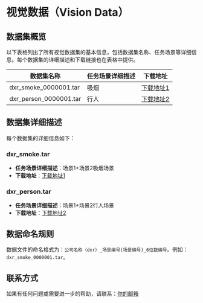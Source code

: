 # 视觉数据（Vision Data）

## 数据集概览
以下表格列出了所有视觉数据集的基本信息，包括数据集名称、任务场景等详细信息。每个数据集的详细描述和下载链接也在表格中提供。

| 数据集名称 | 任务场景详细描述 | 下载地址 |
|------------------|------------------|----------|
| dxr_smoke_0000001.tar | 吸烟 | [下载地址1](#) |
| dxr_person_0000001.tar | 行人 | [下载地址2](#) |

## 数据集详细描述
每个数据集的详细信息如下：

### dxr_smoke.tar
- **任务场景详细描述**：场景1+场景2吸烟场景
- **下载地址**：[下载地址1](#)

### dxr_person.tar
- **任务场景详细描述**：场景1+场景2行人场景
- **下载地址**：[下载地址2](#)

## 数据命名规则
数据文件的命名格式为：`公司名称（dxr）_场景编号(场景编号)_6位数编号`。例如：`dxr_smoke_0000001.tar`。

## 联系方式
如果有任何问题或需要进一步的帮助，请联系：[你的邮箱](#)